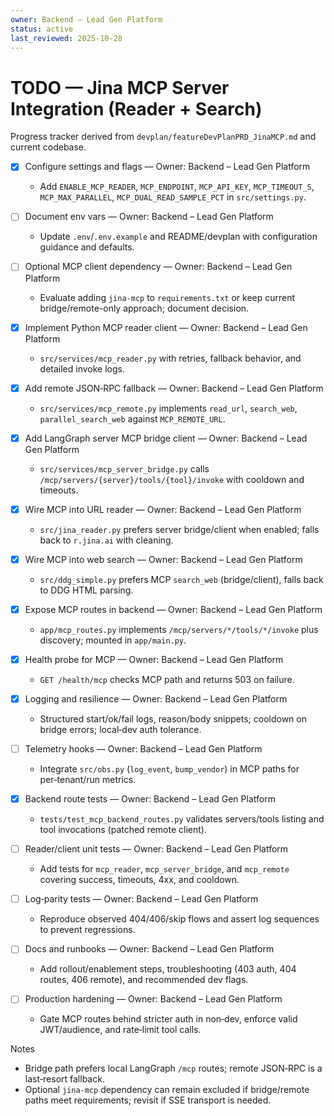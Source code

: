 ```yaml
---
owner: Backend – Lead Gen Platform
status: active
last_reviewed: 2025-10-28
---
```


# TODO — Jina MCP Server Integration (Reader + Search)

Progress tracker derived from `devplan/featureDevPlanPRD_JinaMCP.md` and current codebase.

- [x] Configure settings and flags — Owner: Backend – Lead Gen Platform
  - Add `ENABLE_MCP_READER`, `MCP_ENDPOINT`, `MCP_API_KEY`, `MCP_TIMEOUT_S`, `MCP_MAX_PARALLEL`, `MCP_DUAL_READ_SAMPLE_PCT` in `src/settings.py`.
- [ ] Document env vars — Owner: Backend – Lead Gen Platform
  - Update `.env`/`.env.example` and README/devplan with configuration guidance and defaults.
- [ ] Optional MCP client dependency — Owner: Backend – Lead Gen Platform
  - Evaluate adding `jina-mcp` to `requirements.txt` or keep current bridge/remote-only approach; document decision.

- [x] Implement Python MCP reader client — Owner: Backend – Lead Gen Platform
  - `src/services/mcp_reader.py` with retries, fallback behavior, and detailed invoke logs.
- [x] Add remote JSON‑RPC fallback — Owner: Backend – Lead Gen Platform
  - `src/services/mcp_remote.py` implements `read_url`, `search_web`, `parallel_search_web` against `MCP_REMOTE_URL`.
- [x] Add LangGraph server MCP bridge client — Owner: Backend – Lead Gen Platform
  - `src/services/mcp_server_bridge.py` calls `/mcp/servers/{server}/tools/{tool}/invoke` with cooldown and timeouts.

- [x] Wire MCP into URL reader — Owner: Backend – Lead Gen Platform
  - `src/jina_reader.py` prefers server bridge/client when enabled; falls back to `r.jina.ai` with cleaning.
- [x] Wire MCP into web search — Owner: Backend – Lead Gen Platform
  - `src/ddg_simple.py` prefers MCP `search_web` (bridge/client), falls back to DDG HTML parsing.

- [x] Expose MCP routes in backend — Owner: Backend – Lead Gen Platform
  - `app/mcp_routes.py` implements `/mcp/servers/*/tools/*/invoke` plus discovery; mounted in `app/main.py`.
- [x] Health probe for MCP — Owner: Backend – Lead Gen Platform
  - `GET /health/mcp` checks MCP path and returns 503 on failure.

- [x] Logging and resilience — Owner: Backend – Lead Gen Platform
  - Structured start/ok/fail logs, reason/body snippets; cooldown on bridge errors; local‑dev auth tolerance.
- [ ] Telemetry hooks — Owner: Backend – Lead Gen Platform
  - Integrate `src/obs.py` (`log_event`, `bump_vendor`) in MCP paths for per‑tenant/run metrics.

- [x] Backend route tests — Owner: Backend – Lead Gen Platform
  - `tests/test_mcp_backend_routes.py` validates servers/tools listing and tool invocations (patched remote client).
- [ ] Reader/client unit tests — Owner: Backend – Lead Gen Platform
  - Add tests for `mcp_reader`, `mcp_server_bridge`, and `mcp_remote` covering success, timeouts, 4xx, and cooldown.
- [ ] Log‑parity tests — Owner: Backend – Lead Gen Platform
  - Reproduce observed 404/406/skip flows and assert log sequences to prevent regressions.

- [ ] Docs and runbooks — Owner: Backend – Lead Gen Platform
  - Add rollout/enablement steps, troubleshooting (403 auth, 404 routes, 406 remote), and recommended dev flags.
- [ ] Production hardening — Owner: Backend – Lead Gen Platform
  - Gate MCP routes behind stricter auth in non‑dev, enforce valid JWT/audience, and rate‑limit tool calls.

Notes
- Bridge path prefers local LangGraph `/mcp` routes; remote JSON‑RPC is a last‑resort fallback.
- Optional `jina-mcp` dependency can remain excluded if bridge/remote paths meet requirements; revisit if SSE transport is needed.

